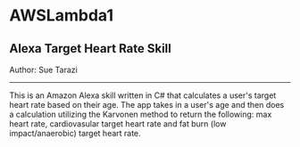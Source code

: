 # AWSLambda1
## Alexa Target Heart Rate Skill

Author: Sue Tarazi

------------

This is an Amazon Alexa skill written in C# that calculates a user's target heart rate based on their age. 
The app takes in a user's age and then does a calculation utilizing the Karvonen method to return the following:
max heart rate, cardiovasular target heart rate and fat burn (low impact/anaerobic) target heart rate.

